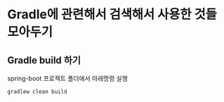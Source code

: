 # Gradle에 관련해서 검색해서 사용한 것들 모아두기 

## Gradle build 하기
spring-boot 프로젝트 폴더에서 아래명령 실행
```
gradlew clean build
```
